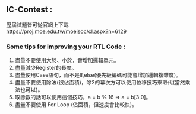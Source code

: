 ## IC-Contest : 

歷屆試題皆可從官網上下載  
https://proj.moe.edu.tw/moeisoc/cl.aspx?n=6129  

### Some tips for improving your RTL Code :   
1. 盡量不要使用大於、小於，會增加邏輯單元。  
2. 盡量減少Register的長度。  
3. 盡量使用Case語句，而不是If,else(優先級編碼可能會增加邏輯複雜度)。  
4. 盡量不要使用除法(很佔面積)，除2的幕次方可以使用位移技巧來取代(當然乘法也可以)。  
5. 取餘數的話可以使用這個技巧，a = b % 16 => a = b[3:0]。  
6. 盡量不要使用 For Loop (佔面積，但速度會比較快)。
